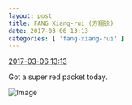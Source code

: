 ```yaml
---
layout: post
title: FANG Xiang-rui (方翔锐)
date: 2017-03-06 13:13
categories: [ 'fang-xiang-rui' ]
---
```


<div class="weibo-info">
  <a href="http://weibo.com/6117583008/EywJEjlhP">2017-03-06 13:13</a>
</div>

Got a super red packet today.

<!-- more -->

![Image](https://wx1.sinaimg.cn/mw690/006G0KNGgy1fdd1mogs7ej30qo0zkwne.jpg)
